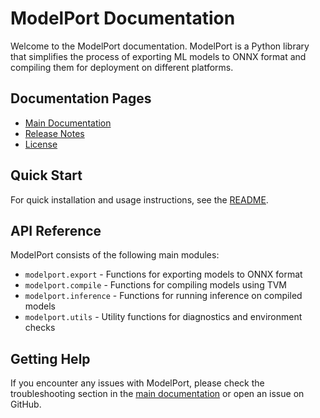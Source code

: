 # ModelPort Documentation

Welcome to the ModelPort documentation. ModelPort is a Python library that simplifies the process of exporting ML models to ONNX format and compiling them for deployment on different platforms.

## Documentation Pages

- [Main Documentation](../DOCUMENTATION.md)
- [Release Notes](../RELEASE_NOTES.md)
- [License](../LICENSE)

## Quick Start

For quick installation and usage instructions, see the [README](../README.md).

## API Reference

ModelPort consists of the following main modules:

- `modelport.export` - Functions for exporting models to ONNX format
- `modelport.compile` - Functions for compiling models using TVM
- `modelport.inference` - Functions for running inference on compiled models
- `modelport.utils` - Utility functions for diagnostics and environment checks

## Getting Help

If you encounter any issues with ModelPort, please check the troubleshooting section in the [main documentation](../DOCUMENTATION.md#troubleshooting) or open an issue on GitHub. 